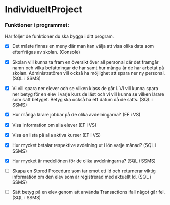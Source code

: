 # IndividueltProject

### Funktioner i programmet:

Här följer de funktioner du ska bygga i ditt program.

- [x] Det måste finnas en meny där man kan välja att visa olika data som efterfrågas av skolan. (Console)

- [x] Skolan vill kunna ta fram en översikt över all personal där det framgår namn och vilka befattningar de har samt hur många år de har arbetat på skolan. Administratören vill också ha möjlighet att spara ner ny personal. (SQL i SSMS)

- [x] Vi vill spara ner elever och se vilken klass de går i. Vi vill kunna spara ner betyg för en elev i varje kurs de läst och vi vill kunna se vilken lärare som satt betyget. Betyg ska också ha ett datum då de satts. (SQL i SSMS)

- [x]  Hur många lärare jobbar på de olika avdelningarna? (EF i VS)

- [x] Visa information om alla elever (EF i VS)

- [x] Visa en lista på alla aktiva kurser (EF i VS)

- [x] Hur mycket betalar respektive avdelning ut i lön varje månad? (SQL i SSMS)

- [x] Hur mycket är medellönen för de olika avdelningarna? (SQL i SSMS)

- [ ] Skapa en Stored Procedure som tar emot ett Id och returnerar viktig information om den elev som är registrerad med aktuellt Id. (SQL i SSMS)

- [ ] Sätt betyg på en elev genom att använda Transactions ifall något går fel. (SQL i SSMS)
